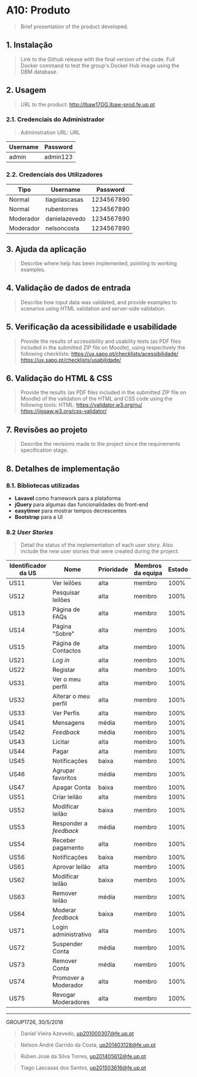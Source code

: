 # A10: Produto

> Brief presentation of the product developed.

## 1. Instalação

> Link to the Github release with the final version of the code.
> Full Docker command to test the group's Docker Hub image using the DBM database.


## 2. Usagem

> URL to the product: http://lbaw17GG.lbaw-prod.fe.up.pt

### 2.1. Credenciais do Administrador

> Administration URL: URL

| Username | Password |
| -------- | -------- |
| admin    | admin123 |

### 2.2. Credenciais dos Utilizadores

| Tipo          | Username  | Password |
| ------------- | --------- | -------- |
| Normal    | tiagolascasas | 1234567890 |
| Normal    | rubentorres | 1234567890 |
| Moderador | danielazevedo | 1234567890 |
| Moderador | nelsoncosta | 1234567890 |


## 3. Ajuda da aplicação

> Describe where help has been implemented, pointing to working examples.


## 4. Validação de dados de entrada

> Describe how input data was validated, and provide examples to scenarios using HTML validation and server-side validation.


## 5. Verificação da acessibilidade e usabilidade

> Provide the results of accessibility and usability tests (as PDF files included in the submitted ZIP file on Moodle), using respectively the following checklists:
> https://ux.sapo.pt/checklists/acessibilidade/
> https://ux.sapo.pt/checklists/usabilidade/


## 6. Validação do HTML & CSS

> Provide the results (as PDF files included in the submitted ZIP file on Moodle) of the validation of the HTML and CSS code using the following tools:
> HTML: https://validator.w3.org/nu/
> https://jigsaw.w3.org/css-validator/


## 7. Revisões ao projeto

> Describe the revisions made to the project since the requirements specification stage.


## 8. Detalhes de implementação

### 8.1. Bibliotecas utilizadas

- **Lavavel** como framework para a plataforma
- **jQuery** para algumas das funcionalidades do front-end
- **easytimer** para mostrar tempos decrescentes
- **Bootstrap** para a UI


### 8.2 *User Stories*

> Detail the status of the implementation of each user story.
> Also include the new user stories that were created during the project.

| Identificador da US | Nome | Prioridade| Membros da equipa | Estado |
| ------------------- | ---- | --------- | ----------------- | ------ |
|US11|Ver leilões|alta|membro|100%|
|US12|Pesquisar leilões|alta|membro|100%|
|US13|Página de FAQs|alta|membro|100%|
|US14|Página "Sobre"|alta|membro|100%|
|US15|Página de Contactos|alta|membro|100%|
|US21|*Log in*|alta|membro|100%|
|US22|Registar|alta|membro|100%|
|US31|Ver o meu perfil|alta|membro|100%|
|US32|Alterar o meu perfil|alta|membro|100%|
|US33|Ver Perfis|alta|membro|100%|
|US41|Mensagens|média|membro|100%|
|US42|*Feedback*|média|membro|100%|
|US43|Licitar|alta|membro|100%|
|US44|Pagar|alta|membro|100%|
|US45|Notificações|baixa|membro|100%|
|US46|Agrupar favoritos|média|membro|100%|
|US47|Apagar Conta|baixa|membro|100%|
|US51|Criar leilão|alta|membro|100%|
|US52|Modificar leilão|baixa|membro|100%|
|US53|Responder a *feedback*|média|membro|100%|
|US54|Receber pagamento|alta|membro|100%|
|US56|Notificações|baixa|membro|100%|
|US61|Aprovar leilão|alta|membro|100%|
|US62|Modificar leilão|baixa|membro|100%|
|US63|Remover leilão|média|membro|100%|
|US64|Moderar *feedback*|baixa|membro|100%|
|US71|Login administrativo|alta|membro|100%|
|US72|Suspender Conta|média|membro|100%|
|US73|Remover Conta|média|membro|100%|
|US74|Promover a Moderador|alta|membro|100%|
|US75|Revogar Moderadores|alta|membro|100%|



***
GROUP1726, 30/5/2018

> Daniel Vieira Azevedo, up201000307@fe.up.pt

> Nelson André Garrido da Costa, up201403128@fe.up.pt

> Rúben José da Silva Torres, up201405612@fe.up.pt

> Tiago Lascasas dos Santos, up201503616@fe.up.pt
